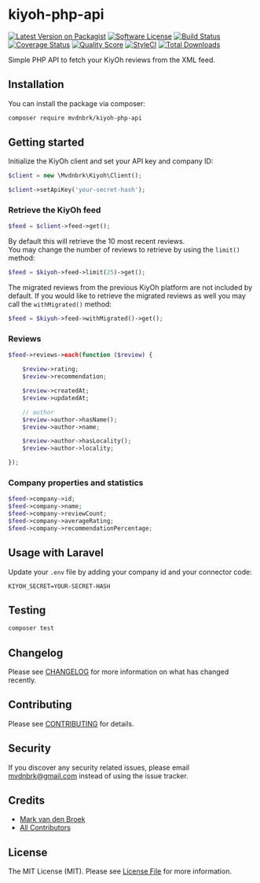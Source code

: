 # kiyoh-php-api

[![Latest Version on Packagist][ico-version]][link-packagist]
[![Software License][ico-license]](LICENSE.md)
[![Build Status][ico-travis]][link-travis]
[![Coverage Status][ico-scrutinizer]][link-scrutinizer]
[![Quality Score][ico-code-quality]][link-code-quality]
[![StyleCI][ico-style-ci]][link-style-ci]
[![Total Downloads][ico-downloads]][link-downloads]

Simple PHP API to fetch your KiyOh reviews from the XML feed.

## Installation

You can install the package via composer:

```bash
composer require mvdnbrk/kiyoh-php-api
```

## Getting started

Initialize the KiyOh client and set your API key and company ID:

``` php
$client = new \Mvdnbrk\Kiyoh\Client();

$client->setApiKey('your-secret-hash');
```

### Retrieve the KiyOh feed

```php
$feed = $client->feed->get();
```

By default this will retrieve the 10 most recent reviews.  
You may change the number of reviews to retrieve by using the `limit()` method:

```php
$feed = $kiyoh->feed->limit(25)->get();
```

The migrated reviews from the previous KiyOh platform are not included by default.
If you would like to retrieve the migrated reviews as well you may call the `withMigrated()` method:

```php
$feed = $kiyoh->feed->withMigrated()->get();
```

### Reviews

```php
$feed->reviews->each(function ($review) {

    $review->rating;
    $review->recommendation;

    $review->createdAt;
    $review->updatedAt;

    // author
    $review->author->hasName();
    $review->author->name;

    $review->author->hasLocality();
    $review->author->locality;

});
```

### Company properties and statistics
```php
$feed->company->id;
$feed->company->name;
$feed->company->reviewCount;
$feed->company->averageRating;
$feed->company->recommendationPercentage;
```

## Usage with Laravel

Update your `.env` file by adding your company id and your connector code:

```
KIYOH_SECRET=YOUR-SECRET-HASH
```

## Testing

``` bash
composer test
```
## Changelog

Please see [CHANGELOG](CHANGELOG.md) for more information on what has changed recently.

## Contributing

Please see [CONTRIBUTING](CONTRIBUTING.md) for details.

## Security

If you discover any security related issues, please email mvdnbrk@gmail.com instead of using the issue tracker.

## Credits

- [Mark van den Broek](https://github.com/mvdnbrk)
- [All Contributors](../../contributors)

## License

The MIT License (MIT). Please see [License File](LICENSE.md) for more information.

[ico-version]: https://img.shields.io/packagist/v/mvdnbrk/kiyoh-php-api.svg?style=flat-square
[ico-license]: https://img.shields.io/badge/license-MIT-brightgreen.svg?style=flat-square
[ico-travis]: https://img.shields.io/travis/mvdnbrk/kiyoh-php-api/master.svg?style=flat-square
[ico-scrutinizer]: https://img.shields.io/scrutinizer/coverage/g/mvdnbrk/kiyoh-php-api.svg?style=flat-square
[ico-code-quality]: https://img.shields.io/scrutinizer/g/mvdnbrk/kiyoh-php-api.svg?style=flat-square
[ico-downloads]: https://img.shields.io/packagist/dt/mvdnbrk/kiyoh-php-api.svg?style=flat-square
[ico-style-ci]: https://styleci.io/repos/72292364/shield?branch=master

[link-packagist]: https://packagist.org/packages/mvdnbrk/kiyoh-php-api
[link-travis]: https://travis-ci.org/mvdnbrk/kiyoh-php-api
[link-scrutinizer]: https://scrutinizer-ci.com/g/mvdnbrk/kiyoh-php-api/code-structure
[link-code-quality]: https://scrutinizer-ci.com/g/mvdnbrk/kiyoh-php-api
[link-downloads]: https://packagist.org/packages/mvdnbrk/kiyoh-php-api
[link-author]: https://github.com/mvdnbrk
[link-contributors]: ../../contributors
[link-style-ci]: https://styleci.io/repos/168866337
